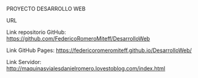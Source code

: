 PROYECTO DESARROLLO WEB 

URL

Link repositorio GitHub: https://github.com/FedericoRomeroMiteff/DesarrolloWeb

Link GitHub Pages: https://federicoromeromiteff.github.io/DesarrolloWeb/

Link Servidor: http://maquinasvialesdanielromero.lovestoblog.com/index.html
